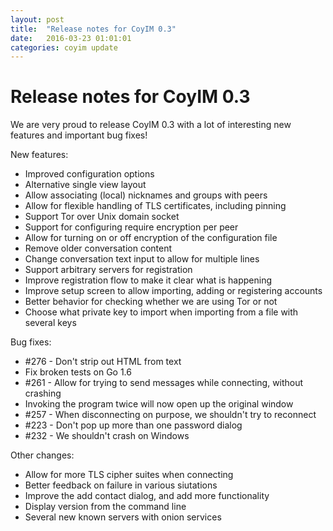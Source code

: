 ```yaml
---
layout: post
title:  "Release notes for CoyIM 0.3"
date:   2016-03-23 01:01:01
categories: coyim update
---
```


# Release notes for CoyIM 0.3

We are very proud to release CoyIM 0.3 with a lot of interesting new features and important bug fixes!

New features:
- Improved configuration options
- Alternative single view layout
- Allow associating (local) nicknames and groups with peers
- Allow for flexible handling of TLS certificates, including pinning
- Support Tor over Unix domain socket
- Support for configuring require encryption per peer
- Allow for turning on or off encryption of the configuration file
- Remove older conversation content
- Change conversation text input to allow for multiple lines
- Support arbitrary servers for registration
- Improve registration flow to make it clear what is happening
- Improve setup screen to allow importing, adding or registering accounts
- Better behavior for checking whether we are using Tor or not
- Choose what private key to import when importing from a file with several keys

Bug fixes:
- #276 - Don't strip out HTML from text
- Fix broken tests on Go 1.6
- #261 - Allow for trying to send messages while connecting, without crashing
- Invoking the program twice will now open up the original window
- #257 - When disconnecting on purpose, we shouldn't try to reconnect
- #223 - Don't pop up more than one password dialog
- #232 - We shouldn't crash on Windows

Other changes:
- Allow for more TLS cipher suites when connecting
- Better feedback on failure in various siutations
- Improve the add contact dialog, and add more functionality
- Display version from the command line
- Several new known servers with onion services
